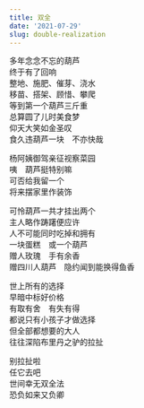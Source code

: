 ```yaml
---
title: 双全
date: '2021-07-29'
slug: double-realization
---
```


多年念念不忘的葫芦  
终于有了回响  
整地、施肥、催芽、浇水  
移苗、搭架、顾惜、攀爬  
等到第一个葫芦三斤重  
总算圆了儿时美食梦  
仰天大笑如金圣叹  
食久违葫芦一块　不亦快哉

杨阿姨御驾亲征视察菜园  
咦　葫芦挺特别嘛  
可否给我留一个  
将来摆家里作装饰

可怜葫芦一共才挂出两个  
主人略作踌躇便应许  
人不可能同时吃掉和拥有  
一块蛋糕　或一个葫芦  
赠人玫瑰　手有余香  
赠四川人葫芦　隐约闻到能换得鱼香

世上所有的选择  
早暗中标好价格  
有取有舍　有失有得  
都说只有小孩子才做选择  
但全部都想要的大人  
往往深陷布里丹之驴的拉扯

别拉扯啦  
任它去吧  
世间幸无双全法  
恐负如来又负卿

<!--# 葫芦嫩的时候能吃，不能作装饰用的空葫芦；老了能作空葫芦，但不能吃。要是葫芦既能吃又能作装饰品，那恐怕会很麻烦，因为要把葫芦瓤通过葫芦把掏出来的话，只能一点一点掏，就算瓤还能吃，也会被掏碎得不成样子。所以还好不存在这个双全选择，不然要额外耗费很多精力选择双全法，到头来葫芦挖得痛苦，还没法吃。 -->
